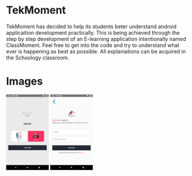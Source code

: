 # TekMoment

TekMoment has decided to help its students beter understand android applicaition development practically. This is being achieved through the step by step development of an E-learning application intentionally named ClassMoment. 
Feel free to get into the code and try to understand what ever is happening as best as possible.
All explaniations can be acquired in the Schoology classroom. 

# Images
<img src="screenshots/one.png" width="23%"> <img src="screenshots/two.png" width="23%">
